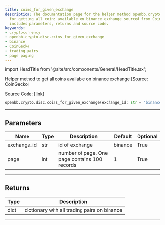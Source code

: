 ```yaml
---
title: coins_for_given_exchange
description: The documentation page for the helper method openbb.crypto.disc.coins_for_given_exchange()
  for getting all coins available on binance exchange sourced from CoinGecko. Information
  includes parameters, returns and source code.
keywords:
- cryptocurrency
- openbb.crypto.disc.coins_for_given_exchange
- binance
- CoinGecko
- trading pairs
- page paging
---
```


import HeadTitle from '@site/src/components/General/HeadTitle.tsx';

<HeadTitle title="crypto.disc.coins_for_given_exchange - Reference | OpenBB SDK Docs" />

Helper method to get all coins available on binance exchange [Source: CoinGecko]

Source Code: [[link](https://github.com/OpenBB-finance/OpenBB/tree/main/openbb_terminal/cryptocurrency/discovery/pycoingecko_model.py#L357)]

```python
openbb.crypto.disc.coins_for_given_exchange(exchange_id: str = "binance", page: int = 1)
```

---

## Parameters

| Name | Type | Description | Default | Optional |
| ---- | ---- | ----------- | ------- | -------- |
| exchange_id | str | id of exchange | binance | True |
| page | int | number of page. One page contains 100 records | 1 | True |


---

## Returns

| Type | Description |
| ---- | ----------- |
| dict | dictionary with all trading pairs on binance |
---
